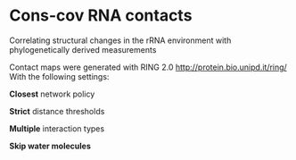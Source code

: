 # Cons-cov RNA contacts

Correlating structural changes in the rRNA environment with phylogenetically derived measurements

Contact maps were generated with RING 2.0 http://protein.bio.unipd.it/ring/
With the following settings: 

**Closest** network policy

**Strict** distance thresholds

**Multiple** interaction types

**Skip water molecules**